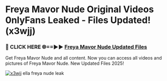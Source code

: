 # Freya Mavor Nude Original Videos 0nlyFans Leaked - Files Updated! (x3wjj)

<h3>🔴 CLICK HERE 🌐==►► <a href="https://tinyurl.com/yrmya6cz" rel="nofollow">Freya Mavor Nude Updated Files</a></h3>

Get Freya Mavor Nude and all content. Now you can access all videos and pictures of Freya Mavor Nude. New Updated Files 2025!

[![x3wjj](https://i.imgur.com/FMdXYCs.gif)](https://tinyurl.com/yrmya6cz)
ella freya nude leak